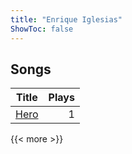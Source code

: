 ```yaml
---
title: "Enrique Iglesias"
ShowToc: false
---
```


## Songs
Title | Plays 
----- | -----: 
[Hero](/songs/hero) | 1

{{< more >}}